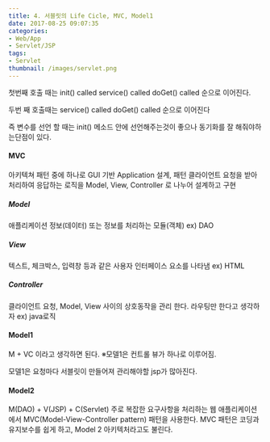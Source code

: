 ```yaml
---
title: 4. 서블릿의 Life Cicle, MVC, Model1
date: 2017-08-25 09:07:35
categories:
- Web/App
- Servlet/JSP
tags:
- Servlet
thumbnail: /images/servlet.png
---
```

첫번째 호출 때는
init() called
service() called
doGet() called
순으로 이어진다.

두번 째 호출때는
service() called
doGet() called
순으로 이어진다

즉 변수를 선언 할 때는 init() 메소드 안에 선언해주는것이 좋으나 동기화를 잘 해줘야하는단점이 있다.

#### MVC
아키텍쳐 패턴 중에 하나로 GUI 기반 Application 설계, 패턴
클라이언트 요청을 받아 처리하여 응답하는 로직을  Model, View, Controller 로 나누어 설계하고 구현
##### Model
애플리케이션 정보(데이터) 또는 정보를 처리하는 모듈(객체)
ex) DAO
##### View
텍스트,  체크박스,  입력창 등과 같은 사용자 인터페이스 요소를 나타냄
ex) HTML
##### Controller
클라이언트 요청,  Model,  View 사이의  상호동작을 관리 한다. 라우팅만 한다고 생각하자
ex) java로직

#### Model1
M + VC 이라고 생각하면 된다.
※모델1은 컨트롤 뷰가 하나로 이루어짐.

모델1은 요청마다 서블릿이 만들어져 관리해야할 jsp가 많아진다.

#### Model2
M(DAO) + V(JSP) + C(Servlet)
주로 복잡한 요구사항을 처리하는 웹 애플리케이션에서 MVC(Model-View-Controller pattern) 패턴을 사용한다. MVC 패턴은 코딩과 유지보수를 쉽게 하고, Model 2 아키텍처라고도 불린다.

